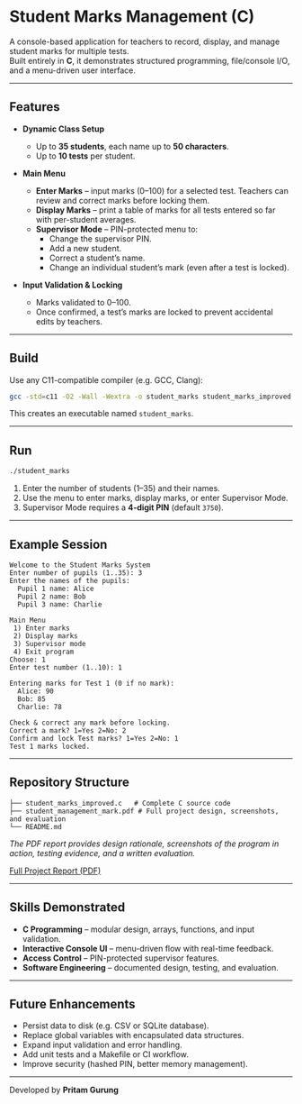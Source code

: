 # Student Marks Management (C)

A console-based application for teachers to record, display, and manage student marks for multiple tests.  
Built entirely in **C**, it demonstrates structured programming, file/console I/O, and a menu-driven user interface.

---

## Features

* **Dynamic Class Setup**
  * Up to **35 students**, each name up to **50 characters**.
  * Up to **10 tests** per student.

* **Main Menu**
  * **Enter Marks** – input marks (0–100) for a selected test. Teachers can review and correct marks before locking them.
  * **Display Marks** – print a table of marks for all tests entered so far with per-student averages.
  * **Supervisor Mode** – PIN-protected menu to:
    * Change the supervisor PIN.
    * Add a new student.
    * Correct a student’s name.
    * Change an individual student’s mark (even after a test is locked).

* **Input Validation & Locking**
  * Marks validated to 0–100.
  * Once confirmed, a test’s marks are locked to prevent accidental edits by teachers.

---

## Build

Use any C11-compatible compiler (e.g. GCC, Clang):

```bash
gcc -std=c11 -O2 -Wall -Wextra -o student_marks student_marks_improved.c
```

This creates an executable named `student_marks`.

---

## Run

```bash
./student_marks
```

1. Enter the number of students (1–35) and their names.
2. Use the menu to enter marks, display marks, or enter Supervisor Mode.
3. Supervisor Mode requires a **4-digit PIN** (default `3750`).

---

## Example Session

```
Welcome to the Student Marks System
Enter number of pupils (1..35): 3
Enter the names of the pupils:
  Pupil 1 name: Alice
  Pupil 2 name: Bob
  Pupil 3 name: Charlie

Main Menu
 1) Enter marks
 2) Display marks
 3) Supervisor mode
 4) Exit program
Choose: 1
Enter test number (1..10): 1

Entering marks for Test 1 (0 if no mark):
  Alice: 90
  Bob: 85
  Charlie: 78

Check & correct any mark before locking.
Correct a mark? 1=Yes 2=No: 2
Confirm and lock Test marks? 1=Yes 2=No: 1
Test 1 marks locked.
```

---

## Repository Structure

```
├── student_marks_improved.c   # Complete C source code
├── student_management_mark.pdf # Full project design, screenshots, and evaluation
└── README.md
```

*The PDF report provides design rationale, screenshots of the program in action, testing evidence, and a written evaluation.*

[Full Project Report (PDF)](Student-Marks-Management/ActionOnWeight-Patient-System/hospitalproject.pdf)

---

## Skills Demonstrated

* **C Programming** – modular design, arrays, functions, and input validation.
* **Interactive Console UI** – menu-driven flow with real-time feedback.
* **Access Control** – PIN-protected supervisor features.
* **Software Engineering** – documented design, testing, and evaluation.

---

## Future Enhancements

* Persist data to disk (e.g. CSV or SQLite database).
* Replace global variables with encapsulated data structures.
* Expand input validation and error handling.
* Add unit tests and a Makefile or CI workflow.
* Improve security (hashed PIN, better memory management).

---

Developed by **Pritam Gurung**  

